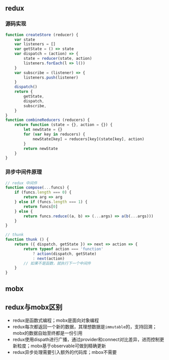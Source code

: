 <a id="redux"></a>

## redux

### 源码实现

```js
function createStore (reducer) {
    var state
    var listeners = []
    var getState = () => state
    var dispatch = (action) => {
        state = reducer(state, action)
        listeners.forEach(l => l())
    }
    var subscribe = (listener) => {
        listeners.push(listener)
    }
    dispatch()
    return {
        getState,
        dispatch,
        subscribe,
    }
}
function combineReducers (reducers) {
    return function (state = {}, action = {}) {
        let newState = {}
        for (var key in reducers) {
            newState[key] = reducers[key](state[key], action)
        }
        return newState
    }
}
```

### 异步中间件原理

```js
// redux 中间件
function compose(...funcs) {
    if (funcs.length === 0) {
        return arg => arg
    } else if (funcs.length === 1) {
        return funcs[0]
    } else {
        return funcs.reduce((a, b) => (...args) => a(b(...args)))
    }
}

// thunk
function thunk () {
    return ({ dispatch, getState }) => next => action => {
        return typeof action === 'function'
            ? action(dispatch, getState)
            : next(action)
        // 如果不是函数，就执行下一个中间件
    }
}
```

## mobx

## redux与mobx区别

* redux是函数式编程；mobx是面向对象编程
* redux每次都返回一个新的数据，其理想数据是`immutable`的，支持回溯；mobx的数据自始至终都是一份引用
* redux使用dispath进行广播，通过provider和connect对比差异，进而控制更新粒度；mobx基于observable可做到精确更新
* redux异步处理需要引入额外的代码库；mbox不需要